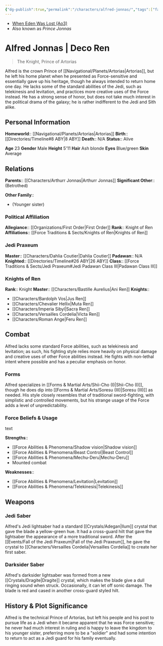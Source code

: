 ```yaml
---
{"dg-publish":true,"permalink":"/characters/alfred-jonnas/","tags":["fallenjedi","firstorder","knightsofren","jediknight","jedipraxeum","royalty","formi","forcesensitive","unfinished"],"dgHomeLink":false}
---
```


- [When Eden Was Lost (Ao3)](https://archiveofourown.org/works/19334440/chapters/45992584)
- Also known as *Prince Jonnas*
# Alfred Jonnas | Deco Ren
>The Knight, Prince of Artorias

Alfred is the crown Prince of [[Navigational/Planets/Artorias\|Artorias]], but he left his home planet when he presented as Force-sensitive and essentially gave up his heritage, though he always intended to return home one day. He lacks some of the standard abilities of the Jedi, such as telekinesis and levitation, and practices more creative uses of the Force instead. He has a strong sense of honor, but does not take much interest in the political drama of the galaxy; he is rather indifferent to the Jedi and Sith alike. 
## Personal Information

**Homeworld**::  [[Navigational/Planets/Artorias\|Artorias]]
**Birth**::  [[Directories/Timeline#8 ABY\|8 ABY]]
**Death**::  N/A
**Status**::  Alive

**Age** 23
**Gender** Male
**Height** 5'11
**Hair** Ash blonde
**Eyes** Blue/green
**Skin** Average
## Relations

**Parents**::  [[Characters/Arthurr Jonnas\|Arthurr Jonnas]] 
**Significant Other**::  (Betrothed)

**Other Family**::
- (Younger sister)

### Political Affiliation

**Allegiance**::  [[Organizations/First Order\|First Order]]
**Rank**::  Knight of Ren
**Affiliations**::  [[Force Traditions & Sects/Knights of Ren\|Knights of Ren]]

### Jedi Praxeum

**Master**::  [[Characters/Dahlia Coutier\|Dahlia Coutier]]
**Padawan**::  N/A
**Knighted**::  [[Directories/Timeline#26 ABY\|26 ABY]]
**Class**::  [[Force Traditions & Sects/Jedi Praxeum#Jedi Padawan Class III\|Padawan Class III]]

### Knights of Ren

**Rank**::  Knight
**Master**::  [[Characters/Bastille Aurelius\|Ani Ren]]
**Knights**::
- [[Characters/Bardolph Vos\|Jus Ren]]
- [[Characters/Chevalier Hellix\|Muta Ren]]
- [[Characters/Imperia Sibyl\|Sacra Ren]]
- [[Characters/Versailles Cordelia\|Victa Ren]]
- [[Characters/Roman Ange\|Feru Ren]]
## Combat

Alfred lacks some standard Force abilities, such as telekinesis and levitation; as such, his fighting style relies more heavily on physical damage and creative uses of other Force abilities instead. He fights with non-lethal intent where possible and has a peculiar emphasis on honor.

### Forms

Alfred specializes in [[Forms & Martial Arts/Shii-Cho (I)\|Shii-Cho (I)]], though he does dip into [[Forms & Martial Arts/Soresu (III)\|Soresu (III)]] as needed. His style closely resembles that of traditional sword-fighting, with simplistic and controlled movements, but his strange usage of the Force adds a level of unpredictability. 

### Force Beliefs & Usage

text

**Strengths**::
- [[Force Abilities & Phenomena/Shadow vision\|Shadow vision]]
- [[Force Abilities & Phenomena/Beast Control\|Beast Control]]
- [[Force Abilities & Phenomena/Mechu-Deru\|Mechu-Deru]]
- Mounted combat

**Weaknesses**::
- [[Force Abilities & Phenomena/Levitation\|Levitation]]
- [[Force Abilities & Phenomena/Telekinesis\|Telekinesis]]
## Weapons

### Jedi Saber

Alfred's Jedi lightsaber had a standard [[Crystals/Adegan\|Ilum]] crystal that gave the blade a yellow-green hue. It had a cross-guard hilt that gave the lightsaber the appearance of a more traditional sword. After the [[Events/Fall of the Jedi Praxeum\|Fall of the Jedi Praxeum]], he gave the crystal to [[Characters/Versailles Cordelia\|Versailles Cordelia]] to create her first saber. 

### Darksider Saber

Alfred's darksider lightsaber was formed from a new [[Crystals/Dragite\|Dragite]] crystal, which makes the blade give a dull ringing sound when struck. Occasionally, it can let off sonic damage. The blade is red and cased in another cross-guard styled hilt. 
## History & Plot Significance

Alfred is the technical Prince of Artorias, but left his people and his post to pursue life as a Jedi when it became apparent that he was Force sensitive; he never had much interest in ruling and is happy to leave the kingdom to his younger sister, preferring more to be a "soldier" and had some intention to return to act as a Jedi guard for his family eventually.

